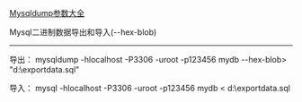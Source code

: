 
[Mysqldump参数大全](https://www.cnblogs.com/qq78292959/p/3637135.html)

Mysql二进制数据导出和导入(--hex-blob)
***
导出：
mysqldump -hlocalhost -P3306 -uroot -p123456 mydb --hex-blob> "d:\exportdata.sql"

导入：
mysql -hlocalhost -P3306 -uroot -p123456 mydb < d:\exportdata.sql
